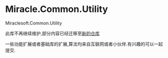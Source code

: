 # Miracle.Common.Utility
Miraclesoft.Common.Utility

此库不再继续维护,部分内容已经迁移至[新的仓库](https://github.com/joesdu/Miracle.Common)


一些功能扩展或者基础库的扩展,算法均来自互联网或者小伙伴.有兴趣的可以一起提交.

